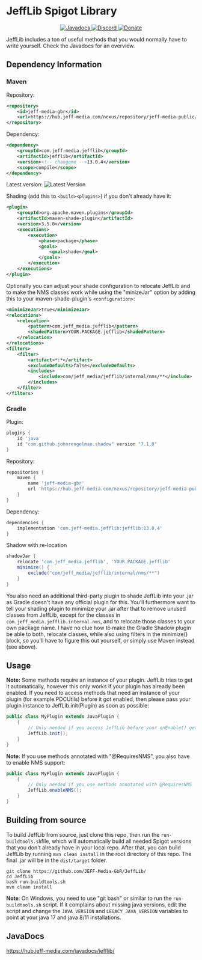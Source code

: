 # JeffLib Spigot Library

<!--- Buttons start -->
<p align="center">
  <a href="https://hub.jeff-media.com/javadocs/jefflib/">
    <img src="https://static.jeff-media.com/img/button_javadocs.png?3" alt="Javadocs">
  </a>
  <a href="https://discord.jeff-media.com/">
    <img src="https://static.jeff-media.com/img/button_discord.png?3" alt="Discord">
  </a>
  <a href="https://paypal.me/mfnalex">
    <img src="https://static.jeff-media.com/img/button_donate.png?3" alt="Donate">
  </a>
</p>
<!--- Buttons end -->


[//]: # (<p align="center">)

[//]: # (<a href="https://hub.jeff-media.com/nexus/#browse/browse:jeff-media-public:com%2Fjeff_media%2FJeffLib">)

[//]: # (  <img src="https://img.shields.io/maven-metadata/v?metadataUrl=https%3A%2F%2Fhub.jeff-media.com%2Fnexus%2Frepository%2Fjeff-media-public%2Fcom%2Fjeff_media%2FJeffLib%2Fmaven-metadata.xml" alt="Maven" /></a>)

[//]: # (<img src="https://img.shields.io/github/last-commit/jeff-media-gbr/jefflib" />)

[//]: # (</p>)

JeffLib includes a ton of useful methods that you would normally have to write yourself. Check the Javadocs for an
overview.

## Dependency Information

### Maven

Repository:

```xml
<repository>
    <id>jeff-media-gbr</id>
    <url>https://hub.jeff-media.com/nexus/repository/jeff-media-public/</url>
</repository>
```

Dependency:

```xml
<dependency>
    <groupId>com.jeff-media.jefflib</groupId>
    <artifactId>jefflib</artifactId>
    <version><!-- changeme -->13.0.4</version>
    <scope>compile</scope>
</dependency>
```

Latest
version: ![Latest Version](https://img.shields.io/maven-metadata/v?metadataUrl=https%3A%2F%2Fhub.jeff-media.com%2Fnexus%2Frepository%2Fjeff-media-public%2Fcom%2Fjeff_media%2FJeffLib%2Fmaven-metadata.xml)

Shading (add this to ```<build><plugins>```) if you don't already have it:

```xml
<plugin>
    <groupId>org.apache.maven.plugins</groupId>
    <artifactId>maven-shade-plugin</artifactId>
    <version>3.5.0</version>
    <executions>
        <execution>
            <phase>package</phase>
            <goals>
                <goal>shade</goal>
            </goals>
        </execution>
    </executions>
</plugin>
```

Optionally you can adjust your shade configuration to relocate JeffLib and to make the NMS classes work while using
the "minizeJar" option by adding this to your maven-shade-plugin's `<configuration>`:

```xml
<minimizeJar>true</minimizeJar>
<relocations>
    <relocation>
        <pattern>com.jeff_media.jefflib</pattern>
        <shadedPattern>YOUR.PACKAGE.jefflib</shadedPattern>
    </relocation>
</relocations>
<filters>
    <filter>
        <artifact>*:*</artifact>
        <excludeDefaults>false</excludeDefaults>
        <includes>
            <include>com/jeff_media/jefflib/internal/nms/**</include>
        </includes>
    </filter>
</filters>
```

### Gradle

Plugin:

```groovy
plugins {
    id 'java'
    id "com.github.johnrengelman.shadow" version "7.1.0"
}
```

Repository:

```groovy
repositories {
    maven {
        name 'jeff-media-gbr'
        url 'https://hub.jeff-media.com/nexus/repository/jeff-media-public/'
    }
}
```

Dependency:

```groovy
dependencies {
    implementation 'com.jeff-media.jefflib:jefflib:13.0.4'
} 
```

Shadow with re-location

```groovy
shadowJar {
    relocate 'com.jeff_media.jefflib', 'YOUR.PACKAGE.jefflib'
    minimize() {
        exclude("com/jeff_media/jefflib/internal/nms/**")
    }
}
```

You also need an additional third-party plugin to shade JeffLib into your .jar as Gradle doesn't have any official
plugin for this. You'll furthermore want to tell your shading plugin to minimize your .jar after that to remove unused
classes from JeffLib, except for the classes in `com.jeff_media.jefflib.internal.nms`, and to relocate those classes to
your own package name. I have no clue how to make the Gradle Shadow plugin be able to both, relocate classes, while also
using filters in the minimize() block, so you'll have to figure this out yourself, or simply use Maven instead (see
above).

## Usage

**Note:** Some methods require an instance of your plugin. JeffLib tries to get it automatically, however this only
works if your plugin has already been enabled. If you need to access methods that need an instance of your plugin (for
example PDCUtils) before it got enabled, then please pass your plugin instance to JeffLib.init(Plugin) as soon as
possible:

```java
public class MyPlugin extends JavaPlugin {
    {
        // Only needed if you access JeffLib before your onEnable() gets called
        JeffLib.init();
    }
}
```

**Note:** If you use methods annotated with "@RequiresNMS", you also have to enable NMS support:

```java
public class MyPlugin extends JavaPlugin {
    {
        // Only needed if you use methods annotated with @RequiresNMS
        JeffLib.enableNMS();
    }
}
```

## Building from source

To build JeffLib from source, just clone this repo, then run the `run-buildtools.sh`file, which will automatically build
all needed Spigot versions that you don't already have in your local repo. After that, you can build JeffLib by running
`mvn clean install` in the root directory of this repo. The final .jar will be in the `dist/target` folder.

```shell
git clone https://github.com/JEFF-Media-GbR/JeffLib/
cd JeffLib
bash run-buildtools.sh
mvn clean install
```

**Note**: On Windows, you need to use "git bash" or similar to run the `run-buildtools.sh` script. If it complains about
missing java versions, edit the script and change the `JAVA_VERSION` and `LEGACY_JAVA_VERSION` variables to point at
your
java 17 and java 8/11 installations.

## JavaDocs

https://hub.jeff-media.com/javadocs/jefflib/
